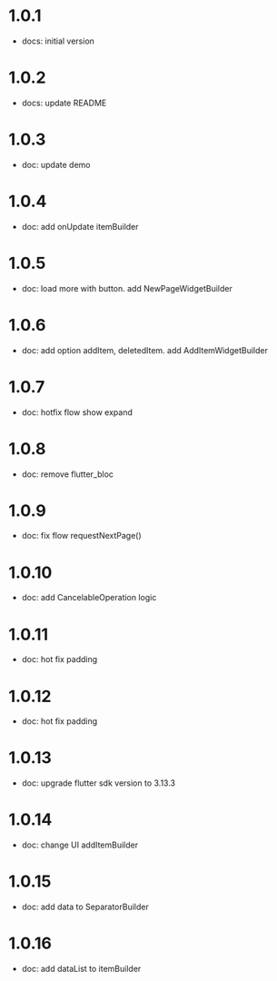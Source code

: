 # 1.0.1
- docs: initial version

# 1.0.2
- docs: update README

# 1.0.3
- doc: update demo

# 1.0.4
- doc: add onUpdate itemBuilder

# 1.0.5
- doc: load more with button. add NewPageWidgetBuilder

# 1.0.6
- doc: add option addItem, deletedItem. add AddItemWidgetBuilder

# 1.0.7
- doc: hotfix flow show expand

# 1.0.8
- doc: remove flutter_bloc

# 1.0.9
- doc: fix flow requestNextPage()

# 1.0.10
- doc: add CancelableOperation logic

# 1.0.11
- doc: hot fix padding

# 1.0.12
- doc: hot fix padding

# 1.0.13
- doc: upgrade flutter sdk version to 3.13.3

# 1.0.14
- doc: change UI addItemBuilder

# 1.0.15
- doc: add data to SeparatorBuilder

# 1.0.16
- doc: add dataList to itemBuilder


